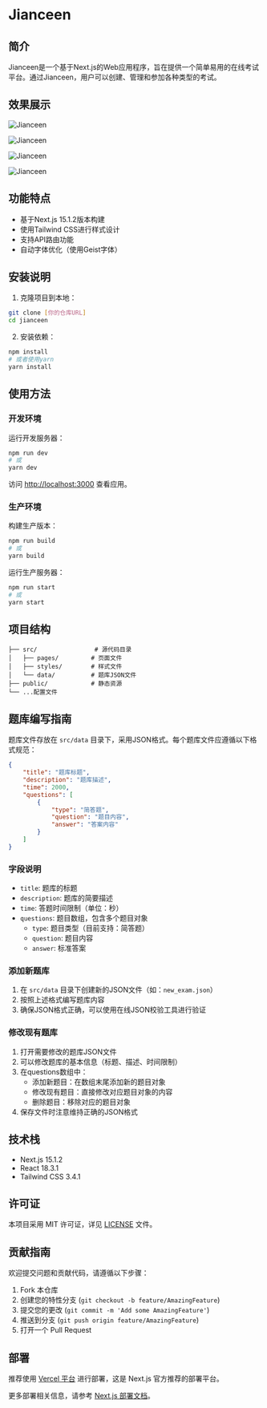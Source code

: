 # Jianceen

## 简介
Jianceen是一个基于Next.js的Web应用程序，旨在提供一个简单易用的在线考试平台。通过Jianceen，用户可以创建、管理和参加各种类型的考试。

## 效果展示

![Jianceen](./public/doc/jc%20(1).png)

![Jianceen](./public/doc/jc%20(2).png)

![Jianceen](./public/doc/jc%20(3).png)

![Jianceen](./public/doc/jc%20(4).png)


## 功能特点

- 基于Next.js 15.1.2版本构建
- 使用Tailwind CSS进行样式设计
- 支持API路由功能
- 自动字体优化（使用Geist字体）

## 安装说明

1. 克隆项目到本地：
```bash
git clone [你的仓库URL]
cd jianceen
```

2. 安装依赖：
```bash
npm install
# 或者使用yarn
yarn install
```

## 使用方法

### 开发环境

运行开发服务器：

```bash
npm run dev
# 或
yarn dev
```

访问 [http://localhost:3000](http://localhost:3000) 查看应用。

### 生产环境

构建生产版本：

```bash
npm run build
# 或
yarn build
```

运行生产服务器：

```bash
npm run start
# 或
yarn start
```


## 项目结构

```
├── src/                # 源代码目录
│   ├── pages/         # 页面文件
│   ├── styles/        # 样式文件
│   └── data/          # 题库JSON文件
├── public/            # 静态资源
└── ...配置文件
```

## 题库编写指南

题库文件存放在 `src/data` 目录下，采用JSON格式。每个题库文件应遵循以下格式规范：

```json
{
    "title": "题库标题",
    "description": "题库描述",
    "time": 2000,
    "questions": [
        {
            "type": "简答题",
            "question": "题目内容",
            "answer": "答案内容"
        }
    ]
}
```

### 字段说明

- `title`: 题库的标题
- `description`: 题库的简要描述
- `time`: 答题时间限制（单位：秒）
- `questions`: 题目数组，包含多个题目对象
  - `type`: 题目类型（目前支持：简答题）
  - `question`: 题目内容
  - `answer`: 标准答案

### 添加新题库

1. 在 `src/data` 目录下创建新的JSON文件（如：`new_exam.json`）
2. 按照上述格式编写题库内容
3. 确保JSON格式正确，可以使用在线JSON校验工具进行验证

### 修改现有题库

1. 打开需要修改的题库JSON文件
2. 可以修改题库的基本信息（标题、描述、时间限制）
3. 在questions数组中：
   - 添加新题目：在数组末尾添加新的题目对象
   - 修改现有题目：直接修改对应题目对象的内容
   - 删除题目：移除对应的题目对象
4. 保存文件时注意维持正确的JSON格式

## 技术栈

- Next.js 15.1.2
- React 18.3.1
- Tailwind CSS 3.4.1

## 许可证

本项目采用 MIT 许可证，详见 [LICENSE](./LICENSE) 文件。

## 贡献指南

欢迎提交问题和贡献代码，请遵循以下步骤：

1. Fork 本仓库
2. 创建您的特性分支 (`git checkout -b feature/AmazingFeature`)
3. 提交您的更改 (`git commit -m 'Add some AmazingFeature'`)
4. 推送到分支 (`git push origin feature/AmazingFeature`)
5. 打开一个 Pull Request

## 部署

推荐使用 [Vercel 平台](https://vercel.com/new?utm_medium=default-template&filter=next.js&utm_source=create-next-app&utm_campaign=create-next-app-readme) 进行部署，这是 Next.js 官方推荐的部署平台。

更多部署相关信息，请参考 [Next.js 部署文档](https://nextjs.org/docs/pages/building-your-application/deploying)。
